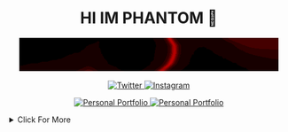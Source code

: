 <div align="center">
<h1>HI IM PHANTOM 👋</h1></div>
<div align="center">
  <img src="standard.gif"></div>
<!-- OLD STUFFS -->

<!--I’m currently working on [Something New](https://www.simpx.xyz)
- 🌱 I’m currently learning nothing
- 📫 How to reach me: [Email](mailto:hello@yourphantom.co.in), [Discord](https://discord.com/users/821417000470839367)
- ⚡ My Websites: [Simpx](https://www.simpx.xyz/), [PHANTOM](https://www.yourphantom.co.in/)  -->
<!--- 💬 Ask me about ..-->
<!-- - 😄 Pronouns: ..-->

<!-- OLD STUFFS -->

<p align="center">
  <a href="https://twitter.com/Mr_Phantom69" target="_blank">
    <img src="https://img.shields.io/badge/twitter-%231DA1F2.svg?&style=for-the-badge&logo=twitter&logoColor=white&color=071A2C" alt="Twitter"/>
  </a>
  <a href="https://instagram.com/mr_phantom69" target="_blank">
    <img src="https://img.shields.io/badge/instagram-%23E4405F.svg?&style=for-the-badge&logo=instagram&logoColor=white&color=071A2C" alt="Instagram"/>
  </a>
</p>

<p align="center">
 <a href="https://www.yourphantom.co.in/" target="_blank">
    <img src="https://img.shields.io/badge/Personal-Portfolio-informational?style=flat-square&color=black&logo=vercel&logoColor=white" alt="Personal Portfolio"/>
  </a>
  </ br>
  </ br>
   <a href="mailto:hello@yourphantom.co.in" target="_blank">
    <img src="https://img.shields.io/badge/Email-Me-informational?style=flat-square&color=black&logo=vercel&logoColor=white" alt="Personal Portfolio"/>
  </a>
</p>


<details>
<summary>Click For More</summary>
  
  <p align="center">
    <img alt = "Github Follows" src="https://img.shields.io/github/followers/PHANTOM0P?color=1c1c1c&label=follow&logo=github&style=for-the-badge"></p>
    
<p align="center">
    <img alt = "GitHub Stats" src="https://github-readme-stats.vercel.app/api?username=PHANTOM0P&show_icons=true&hide=issues&icon_color=000000&hide_border=true&title_color=5391FE&text_color=555">
    <br>
    <img alt = "Top Language" src="https://github-readme-stats.vercel.app/api/top-langs/?username=PHANTOM0P&hide=html,&hide_border=true&title_color=5391FE&text_color=555"
</p>
</details>
